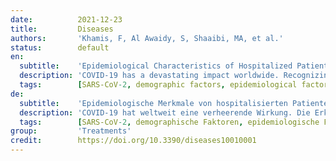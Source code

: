 ```yaml
---
date:          2021-12-23
title:         Diseases
authors:       'Khamis, F, Al Awaidy, S, Shaaibi, MA, et al.'
status:        default
en:
  subtitle:    'Epidemiological Characteristics of Hospitalized Patients with Moderate versus Severe COVID-19 Infection: A Retrospective Cohort Single Centre Study'
  description: 'COVID-19 has a devastating impact worldwide. Recognizing factors that cause its progression is important for the utilization of appropriate resources and improving clinical outcomes. In this study, we aimed to identify the epidemiological and clinical characteristics of patients who were hospitalized with moderate versus severe COVID-19 illness. A single-center, retrospective cohort study was conducted between 3 March and 9 September 2020. Following the CDC guidelines, a two-category variable for COVID-19 severity (moderate versus severe) based on length of stay, need for intensive care or mechanical ventilation and mortality was developed. Data including demographic, clinical characteristics, laboratory parameters, therapeutic interventions and clinical outcomes were assessed using descriptive and inferential analysis. A total of 1002 patients were included, the majority were male (n = 646, 64.5%), Omani citizen (n = 770, 76.8%) and with an average age of 54.2 years. At the bivariate level, patients classified as severe were older (Mean = 55.2, SD = 16) than the moderate patients (Mean = 51.5, SD = 15.8). Diabetes mellitus was the only significant comorbidity potential factor that was more prevalent in severe patients than moderate (n = 321, 46.6%; versus n = 178, 42.4%). Under the laboratory factors; total white cell count (WBC), C-reactive protein (CRP), Lactate dehydrogenase (LDH), D-dimer and corrected calcium were significant. All selected clinical characteristics and therapeutics were significant. At the multivariate level, under demographic factors, only nationality was significant and no significant comorbidity was identified. Three clinical factors were identified, including; sepsis, Acute respiratory disease syndrome (ARDS) and requirement of non-invasive ventilation (NIV). CRP and steroids were also identified under laboratory and therapeutic factors, respectively. Overall, our study identified only five factors from a total of eighteen proposed due to their significant values from the bivariate analysis. There are noticeable differences in levels of COVID-19 severity among nationalities. All the selected clinical and therapeutic factors were significant, implying that they should be a key priority when assessing severity in hospitalized COVID-19 patients. An elevated level of CRP may be a valuable early marker in predicting the progression in non-severe patients with COVID-19. Early recognition and intervention of these factors could ease the management of hospitalized COVID-19 patients and reduce case fatalities as well medical expenditure.'
  tags:        [SARS-CoV-2, demographic factors, epidemiological factors, Oman]
de:
  subtitle:    'Epidemiologische Merkmale von hospitalisierten Patienten mit mäßiger versus schwerer COVID-19-Infektion: Eine retrospektive Kohortenstudie an einem Zentrum'
  description: 'COVID-19 hat weltweit eine verheerende Wirkung. Die Erkennung von Faktoren, die das Fortschreiten der Erkrankung verursachen, ist wichtig für die Nutzung geeigneter Ressourcen und die Verbesserung der klinischen Ergebnisse. In dieser Studie wollten wir die epidemiologischen und klinischen Merkmale von Patienten ermitteln, die mit einer mittelschweren bzw. schweren COVID-19-Erkrankung ins Krankenhaus eingeliefert wurden. Zwischen dem 3. März und dem 9. September 2020 wurde eine retrospektive Kohortenstudie an einem einzigen Zentrum durchgeführt. In Anlehnung an die CDC-Leitlinien wurde eine Zwei-Kategorien-Variable für den Schweregrad der COVID-19-Erkrankung (mittelschwer versus schwer) entwickelt, die auf der Dauer des Krankenhausaufenthalts, der Notwendigkeit von Intensivpflege oder mechanischer Beatmung und der Sterblichkeit basiert. Daten wie demografische und klinische Merkmale, Laborparameter, therapeutische Maßnahmen und klinische Ergebnisse wurden mittels deskriptiver und inferentieller Analyse bewertet. Insgesamt wurden 1002 Patienten eingeschlossen, die meisten von ihnen waren männlich (n = 646, 64,5 %), omanische Staatsbürger (n = 770, 76,8 %) und hatten ein Durchschnittsalter von 54,2 Jahren. Auf bivariater Ebene waren die Patienten, die als schwer eingestuft wurden, älter (Mittelwert = 55,2, SD = 16) als die Patienten mit mittelschwerer Erkrankung (Mittelwert = 51,5, SD = 15,8). Diabetes mellitus war der einzige signifikante potenzielle Komorbiditätsfaktor, der bei schweren Patienten häufiger auftrat als bei mittelschweren (n = 321, 46,6 %; gegenüber n = 178, 42,4 %). Unter den Laborfaktoren waren die Gesamtzahl der weißen Blutkörperchen (WBC), das C-reaktive Protein (CRP), die Laktatdehydrogenase (LDH), die D-Dimere und das korrigierte Kalzium signifikant. Alle ausgewählten klinischen Merkmale und Therapeutika waren signifikant. Auf der multivariaten Ebene war unter den demografischen Faktoren nur die Nationalität signifikant, und es wurde keine signifikante Komorbidität festgestellt. Drei klinische Faktoren wurden identifiziert: Sepsis, akutes respiratorisches Syndrom (ARDS) und die Notwendigkeit einer nicht-invasiven Beatmung (NIV). CRP und Steroide wurden auch unter den Labor- bzw. Therapiefaktoren identifiziert. Insgesamt wurden in unserer Studie nur fünf der insgesamt achtzehn vorgeschlagenen Faktoren aufgrund ihrer signifikanten Werte in der bivariaten Analyse identifiziert. Es gibt deutliche Unterschiede im Schweregrad von COVID-19 zwischen den Nationalitäten. Alle ausgewählten klinischen und therapeutischen Faktoren waren signifikant, was bedeutet, dass sie bei der Beurteilung des Schweregrads bei hospitalisierten COVID-19-Patienten eine wichtige Rolle spielen sollten. Ein erhöhter CRP-Wert könnte ein wertvoller Frühmarker für die Vorhersage des Krankheitsverlaufs bei nicht-schweren Patienten mit COVID-19 sein. Die frühzeitige Erkennung und Behandlung dieser Faktoren könnte die Behandlung von COVID-19-Patienten im Krankenhaus erleichtern und die Zahl der Todesfälle sowie die medizinischen Kosten verringern.' 
  tags:        [SARS-CoV-2, demographische Faktoren, epidemiologische Faktoren, Oman]
group:         'Treatments'
credit:        https://doi.org/10.3390/diseases10010001
---
```

